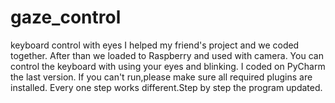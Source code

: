 # gaze_control
keyboard control with eyes
I helped my friend's project and  we coded together. After than we loaded to Raspberry and used with camera.
 You can control the keyboard with using your eyes and blinking. I coded on PyCharm the last version. If you can't run,please make sure all required plugins are installed.
Every one step works different.Step by step the program updated.

